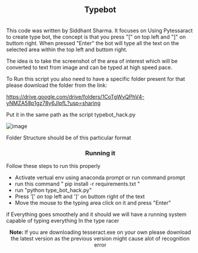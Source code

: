 <h2 align='center'> Typebot </h2>
<lr><br>
This code was written by Siddhant Sharma. It focuses on Using Pytessaract to create type bot, 
the concept is that you press "[" on top left and "]" on buttom right.
When pressed "Enter" the bot will type all the text on the selected area within the top left and 
buttom right.

The idea is to take the screenshot of the area of interest which will be converted to text from image and can be typed at high speed pace.

To Run this script you also need to have a specific folder present for that please download the folder from the link: 

https://drive.google.com/drive/folders/1CoTgWvQPhV4-yNMZA58p1gz78y6JIpfL?usp=sharing

Put it in the same path as the script typebot_hack.py

  ![image](https://user-images.githubusercontent.com/80937266/220747124-a17eaf4f-824d-413e-b4da-8b3bc4ca2dee.png) 

  
  <p> Folder Structure should be of this particular format </p>

<h3 align='center'> Running it </h3>
<p> Follow these steps to run this properly 
  <ul>
    <li> Activate vertual env using anaconda prompt or run command prompt </li>
    <li> run this command " pip install -r requirements.txt " </li>
    <li> run "python type_bot_hack.py" </li>
    <li> Press '[' on top left and ']' on buttom right of the text </li>
    <li> Move the mouse to the typing area click on it and press "Enter" </li>
  </ul>
  if Everything goes smoothely and it should we will have a running system capable of typing everything In the type racer
</p>

<p align='center'><b> Note: </b> If you are downloading tesseract.exe on your own please download the latest version as the previous version might cause alot of recognition error </p>
              
